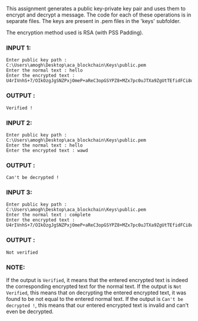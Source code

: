 This assignment generates a public key-private key pair and uses them to encrypt and decrypt a message. The code for each of these operations is in separate files. The keys are present in .pem files in the 'keys' subfolder.

The encryption method used is RSA (with PSS Padding).

### INPUT 1: 
```
Enter public key path : C:\Users\amogh\Desktop\aca_blockchain\Keys\public.pem 
Enter the normal text : hello 
Enter the encrypted text : U4rIVnhS+7/OIkOzgJgSNZPxjOmeP+aReC3opGSYPZ8+MZx7pc0uJTXa9ZgUtTEfidFCi8q++HQmDy96sqBuApK0HRkyYOzGvmhcShxh1Z7cin0UouPFPR8i7iGIbY/4rZjmj1T9MEogXXuMEjJwY6HPqaagiJuYjSLgG5tEe08=
```
### OUTPUT : 
```
Verified !
```

### INPUT 2: 
```
Enter public key path : C:\Users\amogh\Desktop\aca_blockchain\Keys\public.pem 
Enter the normal text : hello 
Enter the encrypted text : wawd
```
### OUTPUT : 
```
Can't be decrypted !
```

### INPUT 3: 
```
Enter public key path : C:\Users\amogh\Desktop\aca_blockchain\Keys\public.pem 
Enter the normal text : complete 
Enter the encrypted text : U4rIVnhS+7/OIkOzgJgSNZPxjOmeP+aReC3opGSYPZ8+MZx7pc0uJTXa9ZgUtTEfidFCi8q++HQmDy96sqBuApK0HRkyYOzGvmhcShxh1Z7cin0UouPFPR8i7iGIbY/4rZjmj1T9MEogXXuMEjJwY6HPqaagiJuYjSLgG5tEe08=
```

### OUTPUT : 
```
Not verified
```

### NOTE: 
If the output is `Verified`, it means that the entered encrypted text is indeed the corresponding encrypted text for the normal text. If the output is `Not Verified`, this means that on decrypting the entered encrypted text, it was found to be not equal to the entered normal text. If the output is `Can't be decrypted !`, this means that our entered encrypted text is invalid and can't even be decrypted.
